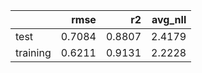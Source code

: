 |          |   rmse |     r2 |   avg_nll |
|:---------|-------:|-------:|----------:|
| test     | 0.7084 | 0.8807 |    2.4179 |
| training | 0.6211 | 0.9131 |    2.2228 |